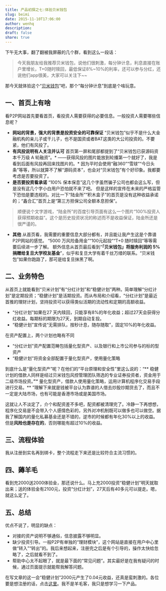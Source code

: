 ```yaml
---
title: 产品初探之七:体验贝米钱包
slug: beimi
date: 2015-11-10T17:06:00
author: wenhq
description: 
draft: false
share: true
---
```


下午无大事，翻了翻被我屏蔽的几个群，看到这么一段话：

> 今天我朋友给我推荐贝米钱包，说他们很刺激，每分钟计息，利息直接在账户里增长，T+0随时赎回，最低保证8%~10%的利率，还可以参与分红，还说他们app很美，大家可以关注下~~

那今天就体验这个“[贝米钱包](https://www.bmqb.com/invite/FZ0FB)”吧，那个“每分钟计息”到底是个啥玩意。

## 一、首页上有啥

看P2P网站首先要看首页，看投资人需要获得的必要信息。一般投资人需要哪些信息呢？
* **网站的背景，强大的背景是投资安全的可靠保证**
“贝米钱包”似乎不是什么大金融机构的亲儿子或干儿子，也不是国资或者BAT这类的大公司投资的。不要紧，他们有风投了。
* **有风投说明有人关注并认可**
首页第一屏和尾部都提到了“贝米钱包已获源码资本千万级 A 轮融资”。* ——获得风投的图片能放到轮播第一个就好了，我是看到后面有风投再回来找图片的。*
因为平时会使用“融360”“雪球”“今日头条”等等，所以就算不了解“源码资本”，也会对“贝米钱包”有个好印象。我都要考虑是否要投资了。
* **是否要投资看承诺**
“100% 保本保息”这几个字虽然骗子公司也都会这么写，但是没有这几个字小白用户恐怕就不来了吧。
但是这样的宣传在未来的严格监管下恐怕是要违规的。对比一下“陆金所”“积木盒子”的首页是没有这种收益承诺的；“鑫合汇”首页上是“第三方担保公司全额本息担保”。
> 顺便说个文字游戏，“陆金所”的百度引导页面有这么一个图片“100%投资人获得预期收益”。这个是历史投资状况的称述而不是收益保证，陆金所还是很严谨的。
* **其他**
从首页看，我需要的重要信息大部分都有，并且能让我产生这是个靠谱P2P网站的感觉。
“5000 万风险备用金”“100元起投”“T+0 随时赎回”等等需要后续进一步了解。
额外信息从首页最后看到“**「贝米钱包」将服务利润的 5% 捐赠给复旦大学校友基金**”，似乎和复旦大学有着千丝万缕的联系。“贝米钱包”如果你跑路了，那可是给复旦抹黑了啊。

## 二、业务特色
从首页上就能看到“贝米计划”有“分红计划”和“稳健计划”两种。简单理解“分红计划”是定期投资；“稳健计划”是活期投资。而从布局和介绍看，“分红计划”是最近首推的理财计划，坚持投资可以获得类似活期的流动性和定期的高额收益。
- “分红计划”如果在27 天内赎回，只能享有8%的年化收益；超过27天会获得分红收益。每期标的期限为27天，到期自动复投。
- “稳健计划”宣传说“无需排队，按秒计息，随存随取”，固定10%的年化收益。

在资产配置上，两个计划也略有不同
- “分红计划”资产配置范畴包括量化型资产、以及银行和上市公司参与的标的型资产
- “稳健计划”将资金全部配置于量化型资产，使用量化策略

到底什么是“量化型资产”呢？在他们的“平台原理和安全性”里这么说的：“** 稳健计划的借款人同样是经过贝米钱包风控管理团队筛选的专业证券投资者，资金用于二级市场投资。**”“** 量化型资产，借款人使用量化策略，运用计算机程序化交易手段进行交易。** ”理解下来就是钱被平台认为靠谱的人借去炒股炒期货去了，而且不一定是大陆市场，也有可能是香港市场或是美国市场。

这就让人不淡定了，介个和配资差不多吧，配资都被清理完了。冷静一下再想想，程序化交易是不会带入个人感情色彩的，另外对冲机制既可以做多也可以做空。据我了解国内的量化私募基金还是不错的，逆市的时候都有年化30%以上的收益。但是**风险也是存在的**，否则哪能有超过10%的收益。

## 三、流程体验
我从注册到实名再到绑卡，整个流程走下来还是比较符合主流习惯的。

## 四、薅羊毛
看到充2000送2000体验金，那还说什么。马上充2000投资“稳健计划”明天就取出来；送的体验金有2100元，投资“分红计划”，27天后有40多元可以提走。嗯，就这么定了。

## 五、总结
优点不说了，明显的缺点：
- 对接的资产说明不够通俗，信息披露不够明显。
-  缺少投资引导。一般P2P有单独的“理财模块”，这个网站是直接在用户中心里做“转入”“转出”的。我后来想起来，注册完之后是有个引导的，操作太快给忽略了，之后就看不到了。
- 帮助中心太不起眼了，就是最下面的“常见问题”。其实最好是在我有疑问的时候，通过页面提示就能帮我解答问题。

在写文章的这一会“稳健计划”2000元产生了0.04元收益，还真是蛮刺激的。各位要是想注册的话，点击[这里](https://www.bmqb.com/invite/FZ0FB)。我不是羊毛客，我只是想学习一下产品。

